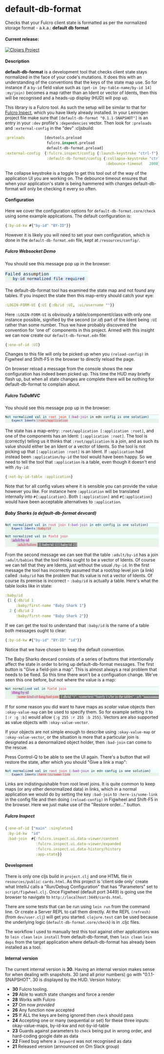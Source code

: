 # default-db-format

Checks that your Fulcro client state is formatted as per the normalized storage format - a.k.a.: **default db format**

#### Current release:

[![Clojars Project](https://img.shields.io/clojars/v/default-db-format.svg)](https://clojars.org/default-db-format)

#### Description

**default-db-format** is a development tool that checks client state stays normalized in the face of your code's mutations. It does this with an understanding of the conventions that the keys of the state map use. So for instance if a `by-id` field value such as `(get-in [my-table-name/by-id 14] :my/join)` becomes a map rather than an Ident or vector of Idents, then this will be recognised and a heads-up display (HUD) will pop up.

This library is a Fulcro tool. As such the setup will be similar to that for [Fulcro Inpect](https://github.com/fulcrologic/fulcro-inspect), which you have likely already installed. In your Leiningen project file make sure that `[default-db-format "0.1.1-SNAPSHOT"]` is an entry in your `:dev` profile's `:dependencies` vector. Then look for `:preloads` and `:external-config` in the "dev" :cljsbuild:

````clojure
:preloads         [devtools.preload
                   fulcro.inspect.preload
                   default-db-format.preload]
:external-config  {:fulcro.inspect/config {:launch-keystroke "ctrl-f"}
                   :default-db-format/config {:collapse-keystroke "ctrl-q"
                                              :debounce-timeout   2000}}
```` 

The collapse keystroke is a toggle to get this tool out of the way of the application UI you are working on. The debounce timeout ensures that when your application's state is being hammered with changes default-db-format will only be checking it every so often.

#### Configuration

Here we cover the configuration options for `default-db-format.core/check` using some example applications. The default configuration is: 
````clojure
{:by-id-kw #{"by-id" "BY-ID"}}
````
However it is likely you will need to set your own configuration, which is done in the `default-db-format.edn` file, kept at `/resources/config/`. 

##### Fulcro Websocket Demo

You should see this message pop up in the browser:

![](imgs/20180116-230833.png)

The default-db-format tool has examined the state map and not found any tables. If you inspect the state then this map-entry should catch your eye:

````clojure
:LOGIN-FORM-UI {:UI {:db/id :UI, :ui/username ""}}
````
Here `:LOGIN-FORM-UI` is obviously a table/component/class with only one instance possible, signified by the second (or *id*) part of the Ident being `:UI` rather than some number. Thus we have probably discovered the convention for 'one of' components in this project. Armed with this insight we can now create our `default-db-format.edn` file:

````clojure
{:one-of-id :UI}
````
Changes to this file will only be picked up when you `(reload-config)` in Figwheel and Shift-F5 in the browser to directly reload the page.

On browser reload a message from the console shows the new configuration has indeed been picked up. This time the HUD may briefly flash up, but when all state changes are complete there will be nothing for default-db-format to complain about. 

##### Fulcro ToDoMVC

You should see this message pop up in the browser:

![](imgs/20180119-203746.png)

The state has a map-entry: `:root/application [:application :root]`, and one of the components has an Ident: `[:application :root]`. The tool is (correctly) telling us it thinks that `:root/application` is a join, and as such its value should either be an Ident or a vector of Idents. So the tool is not picking up that `[:application :root]` is an Ident. If `:application` had instead been `:application/by-id` the tool would have been happy. So we need to tell the tool that `:application` is a table, even though it doesn't end with `/by-id`:

````clojure
{:not-by-id-table :application}
````

Note that for all config values where it is sensible you can provide the value however you like. For instance here `:application` will be translated internally into `#{:application}`. Both `[:application]` and `#{:application}` would have been acceptable alternatives to `:application`.

##### Baby Sharks (a default-db-format devcard)

![](imgs/20180119-231155.png)

From the second message we can see that the table `:adult/by-id` has a join `:adult/babies` that the tool thinks ought to be a vector of Idents. Of course we can tell that they are Idents, just without the usual `/by-id`. In the first message the tool has incorrectly assumed that a root/top level join (a link) called `:baby/id` has the problem that its value is not a vector of Idents. Of course its premise is incorrect - `:baby/id` is actually a table. Here's what the table looks like in state:

````clojure
:baby/id
 {1 {:db/id 1
     :baby/first-name "Baby Shark 1"}
  2 {:db/id 2
     :baby/first-name "Baby Shark 2"}}
````
If we can get the tool to understand that `:baby/id` is the name of a table both messages ought to clear:

````clojure
{:by-id-kw #{"by-id" "BY-ID" "id"}}
````
Notice that we have chosen to keep the default convention.

The Baby Sharks devcard consists of a series of buttons that intentionally affect the state in order to bring up default-db-format messages. The first button is "Give a field-join a map". This is almost always a real problem that needs to be fixed. So this time there won't be a configuation change. We've seen this one before, but not where the value is a map:

![](imgs/20180119-232357.png)

If for some reason you did want to have maps as *scalar* value objects then `:okay-value-map` can be used to specify them. So for example setting it to `[:r :g :b]` would allow `{:g 255 :r 255 :b 255}`. Vectors are also supported as value objects with `:okay-value-vector`.

If your objects are not simple enough to describe using `:okay-value-map` or `:okay-value-vector`, or the situation is more that a particular join is designated as a denormalized object holder, then `:bad-join` can come to the rescue. 

Press Control-Q to be able to see the UI again. There's a button that will restore the state, after which you should "Give a link a map":

![](imgs/20180119-233547.png)

Links are indistinguishable from root level joins. It is quite common to keep maps (or any other denormalized data) in links, which in a normal application we would do by setting the key `:bad-join` to `:here-is/some-link` in the config file and then doing `(reload-config)` in Figwheel and Shift-F5 in the browser. Here we just make use of the "Restore order..." button.

##### Fulcro Inspect

````clojure
{:one-of-id ["main" :singleton]
 :by-id-kw  "id"
 :bad-join  #{:fulcro.inspect.ui.data-viewer/content
              :fulcro.inspect.ui.data-viewer/expanded
              :fulcro.inspect.ui.data-history/history
              :app-state}}
````

#### Development

There is only one cljs build in `project.clj` and one HTML file in `resources/public`: `cards.html`. As this project is 'client side only' create what IntelliJ calls a "Run/Debug Configuration" that has "Parameters" set to `script/figwheel.clj`. Once Figwheel (default port 3449) is going use the browser to navigate to `http://localhost:3449/cards.html`.

There are some tests that can be run using `lein run` from the command line. Or create a Server REPL to call them directly. At the REPL `(refresh)` (from `dev/user.clj`) will get you started. `clojure.test` can be used because the underlying logic (`default-db-format.core/check`) is in .cljc files.

The workflow I used to manually test this tool against other applications was to `lein clean` `lein install` from default-db-format, then `lein clean` `lein deps` from the target application where default-db-format has already been installed as a tool.

#### Internal version

The current internal version is **30**. Having an internal version makes sense for when dealing with snapshots.
30 (and all prior numbers) go with "0.1.1-SNAPSHOT". 30 is displayed by the HUD. Version history:

 *  **30** Fulcro tooling.
 *  **29** Able to watch state changes and force a render
 *  **28** Works with Fulcro
 *  **27** Om now *provided*
 *  **26** Any function now accepted
 *  **25** If ALL the keys are being ignored then `check` should pass
 *  **24** Accepting one or many (sequential or set) for these three inputs: okay-value-maps, by-id-kw and not-by-id-table
 *  **23** Guards against parameters to `check` being put in wrong order, and hard-coding google date as data
 *  **22** Fixed bug where a `:keyword` was not recognised as data
 *  **21** Released version (announced on Om Slack group)

    